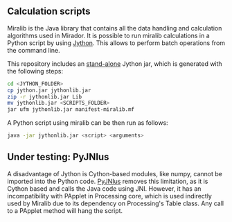 ## Calculation scripts

Miralib is the Java library that contains all the data handling and calculation algorithms
used in Mirador. It is possible to run miralib calculations in a Python script by using 
[Jython](http://www.jython.org/). This allows to perform batch operations from the command line.

This repository includes an [stand-alone](https://wiki.python.org/jython/JythonFaq/DistributingJythonScripts) 
Jython jar, which is generated with the following steps:

```bash
cd <JYTHON_FOLDER>
cp jython.jar jythonlib.jar
zip -r jythonlib.jar Lib
mv jythonlib.jar <SCRIPTS_FOLDER>
jar ufm jythonlib.jar manifest-miralib.mf
```

A Python script using miralib can be then run as follows:

```bash
java -jar jythonlib.jar <script> <arguments>
```

## Under testing: PyJNIus

A disadvantage of Jython is Cython-based modules, like numpy, cannot be imported into the Python code.
[PyJNIus](https://github.com/kivy/pyjnius) removes this limitation, as it is Cython based and calls 
the Java code using JNI. However, it has an incompatibility with PApplet in Processing core, 
which is used indirectly used by Miralib due to its dependency on Processing's Table class. Any call
to a PApplet method will hang the script. 
